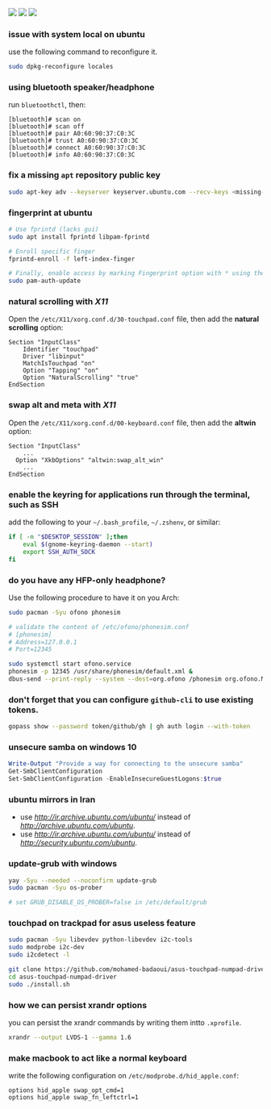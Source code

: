 [![](https://img.shields.io/badge/askubuntu-bookmarks-orange?style=for-the-badge&logo=ubuntu)](https://askubuntu.com/users/425876/parham-alvani?tab=bookmarks)
[![](https://img.shields.io/badge/superuser-bookmarks-black?style=for-the-badge&logo=superuser)](https://superuser.com/users/1199014/parham-alvani?tab=bookmarks)
[![](https://img.shields.io/badge/serverfault-bookmarks-black?style=for-the-badge&logo=serverfault)](https://serverfault.com/users/590681/parham-alvani?tab=bookmarks)

### issue with system local on ubuntu

use the following command to reconfigure it.

```sh
sudo dpkg-reconfigure locales
```

### using bluetooth speaker/headphone

run `bluetoothctl`, then:

```
[bluetooth]# scan on
[bluetooth]# scan off
[bluetooth]# pair A0:60:90:37:C0:3C
[bluetooth]# trust A0:60:90:37:C0:3C
[bluetooth]# connect A0:60:90:37:C0:3C
[bluetooth]# info A0:60:90:37:C0:3C
```

### fix a missing <code>apt</code> repository public key

```sh
sudo apt-key adv --keyserver keyserver.ubuntu.com --recv-keys <missing-public-key>
```

### fingerprint at ubuntu

```sh
# Use fprintd (lacks gui)
sudo apt install fprintd libpam-fprintd

# Enroll specific finger
fprintd-enroll -f left-index-finger

# Finally, enable access by marking Fingerprint option with * using the spacebar key in:
sudo pam-auth-update
```

### natural scrolling with _X11_

Open the `/etc/X11/xorg.conf.d/30-touchpad.conf` file, then add the **natural scrolling** option:

```
Section "InputClass"
    Identifier "touchpad"
    Driver "libinput"
    MatchIsTouchpad "on"
    Option "Tapping" "on"
    Option "NaturalScrolling" "true"
EndSection
```

### swap alt and meta with _X11_

Open the `/etc/X11/xorg.conf.d/00-keyboard.conf` file, then add the **altwin** option:

```
Section "InputClass"
    ...
  Option "XkbOptions" "altwin:swap_alt_win"
    ...
EndSection
```

### enable the keyring for applications run through the terminal, such as SSH

add the following to your `~/.bash_profile`, `~/.zshenv`, or similar:

```sh
if [ -n "$DESKTOP_SESSION" ];then
    eval $(gnome-keyring-daemon --start)
    export SSH_AUTH_SOCK
fi
```

### do you have any HFP-only headphone?

Use the following procedure to have it on you Arch:

```sh
sudo pacman -Syu ofono phonesim

# validate the content of /etc/ofono/phonesim.conf
# [phonesim]
# Address=127.0.0.1
# Port=12345

sudo systemctl start ofono.service
phonesim -p 12345 /usr/share/phonesim/default.xml &
dbus-send --print-reply --system --dest=org.ofono /phonesim org.ofono.Modem.SetProperty string:"Powered" variant:boolean:"true"
```

### **don't** forget that you can configure `github-cli` to use existing tokens.

```sh
gopass show --password token/github/gh | gh auth login --with-token
```

### unsecure samba on windows 10

```powershell
Write-Output "Provide a way for connecting to the unsecure samba"
Get-SmbClientConfiguration
Set-SmbClientConfiguration -EnableInsecureGuestLogons:$true
```

### ubuntu mirrors in Iran

- use _http://ir.archive.ubuntu.com/ubuntu/_ instead of _http://archive.ubuntu.com/ubuntu_.
- use _http://ir.archive.ubuntu.com/ubuntu/_ instead of _http://security.ubuntu.com/ubuntu_.

### update-grub with windows

```sh
yay -Syu --needed --noconfirm update-grub
sudo pacman -Syu os-prober

# set GRUB_DISABLE_OS_PROBER=false in /etc/default/grub
```

### touchpad on trackpad for asus useless feature

```sh
sudo pacman -Syu libevdev python-libevdev i2c-tools
sudo modprobe i2c-dev
sudo i2cdetect -l

git clone https://github.com/mohamed-badaoui/asus-touchpad-numpad-driver
cd asus-touchpad-numpad-driver
sudo ./install.sh
```

### how we can persist xrandr options

you can persist the xrandr commands by writing them intto `.xprofile`.

```sh
xrandr --output LVDS-1 --gamma 1.6
```

### make macbook to act like a normal keyboard

write the following configuration on `/etc/modprobe.d/hid_apple.conf`:

```
options hid_apple swap_opt_cmd=1
options hid_apple swap_fn_leftctrl=1
```
